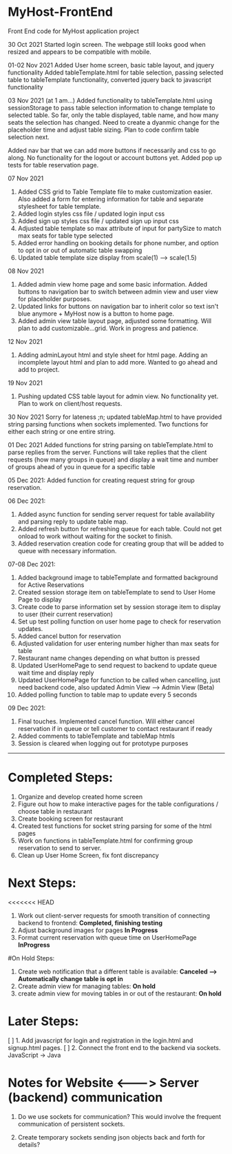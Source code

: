 # MyHost-FrontEnd
Front End code for MyHost application project

30 Oct 2021
Started login screen. The webpage still looks good when resized and appears to be compatible with mobile.

01-02 Nov 2021
Added User home screen, basic table layout, and jquery functionality
Added tableTemplate.html for table selection, passing selected table to tableTemplate functionality, converted jquery back to javascript functionality

03 Nov 2021 (at 1 am...)
Added functionality to tableTemplate.html using sessionStorage to pass table selection information to change template to selected table. So far, only the table displayed, table name,
and how many seats the selection has changed. Need to create a dyanmic change for the placeholder time and adjust table sizing. Plan to code confirm table selection next.

Added nav bar that we can add more buttons if necessarily and css to go along. No functionality for the logout or account buttons yet.
Added pop up tests for table reservation page.

07 Nov 2021
1. Added CSS grid to Table Template file to make customization easier. Also added a form for entering information for table and separate stylesheet for table template.
2. Added login styles css file / updated login input css
3. Added sign up styles css file / updated sign up input css
4. Adjusted table template so max attribute of input for partySize to match max seats for table type selected
5. Added error handling on booking details for phone number, and option to opt in or out of automatic table swapping
6. Updated table template size display from scale(1) --> scale(1.5)

08 Nov 2021
1. Added admin view home page and some basic information. Added buttons to navigation bar to switch between admin view and user view for placeholder purposes.
2. Updated links for buttons on navigation bar to inherit color so text isn't blue anymore + MyHost now is a button to home page.
3. Added admin view table layout page, adjusted some formatting. Will plan to add customizable...grid. Work in progress and patience.

12 Nov 2021
1. Adding adminLayout html and style sheet for html page. Adding an incomplete layout html and plan to add more. Wanted to go ahead and add to project.

19 Nov 2021
1. Pushing updated CSS table layout for admin view. No functionality yet. Plan to work on client/host requests.

30 Nov 2021
Sorry for lateness ;n; updated tableMap.html to have provided string parsing functions when sockets implemented. Two functions for either each string or one entire string.

01 Dec 2021
Added functions for string parsing on tableTemplate.html to parse replies from the server. Functions will take replies that the client requests (how many groups in queue) and display
a wait time and number of groups ahead of you in queue for a specific table

05 Dec 2021: Added function for creating request string for group reservation.

06 Dec 2021: 
1. Added async function for sending server request for table availability and parsing reply to update table map.
2. Added refresh button for refreshing queue for each table. Could not get onload to work without waiting for the
socket to finish. 
3. Added reservation creation code for creating group that will be added to queue with necessary information.

07-08 Dec 2021:
1. Added background image to tableTemplate and formatted background for Active Reservations
2. Created session storage item on tableTemplate to send to User Home Page to display
3. Create code to parse information set by session storage item to display to user (their current reservation)
4. Set up test polling function on user home page to check for reservation updates.
5. Added cancel button for reservation
6. Adjusted validation for user entering number higher than max seats for table
7. Restaurant name changes depending on what button is pressed
8. Updated UserHomePage to send request to backend to update queue wait time and display reply
9. Updated UserHomePage for function to be called when cancelling, just need backend code, also updated Admin View --> Admin View (Beta)
10. Added polling function to table map to update every 5 seconds

09 Dec 2021:
1. Final touches. Implemented cancel function. Will either cancel reservation if in queue or tell customer to contact restaurant if ready
2. Added comments to tableTemplate and tableMap htmls
3. Session is cleared when logging out for prototype purposes

-----------------------------------------------
# Completed Steps:
1. Organize and develop created home screen
2. Figure out how to make interactive pages for the table configurations / choose table in restaurant
3. Create booking screen for restaurant
4. Created test functions for socket string parsing for some of the html pages
5. Work on functions in tableTemplate.html for confirming group reservation to send to server.
6. Clean up User Home Screen, fix font discrepancy 

# Next Steps:
<<<<<<< HEAD
1. Work out client-server requests for smooth transition of connecting backend to frontend: **Completed, finishing testing**
2. Adjust background images for pages **In Progress**
3. Format current reservation with queue time on UserHomePage **InProgress**

#On Hold Steps:
1. Create web notification that a different table is available: **Canceled --> Automatically change table is opt in**
2. Create admin view for managing tables: **On hold**
3. create admin view for moving tables in or out of the restaurant: **On hold**

# Later Steps:
[ ] 1. Add javascript for login and registration in the login.html and signup.html pages. 
[ ] 2. Connect the front end to the backend via sockets. JavaScript -> Java



# Notes for Website <---> Server (backend) communication
1. Do we use sockets for communication? 
   This would involve the frequent communication of persistent sockets.

2. Create temporary sockets sending json objects back and forth for details? 







